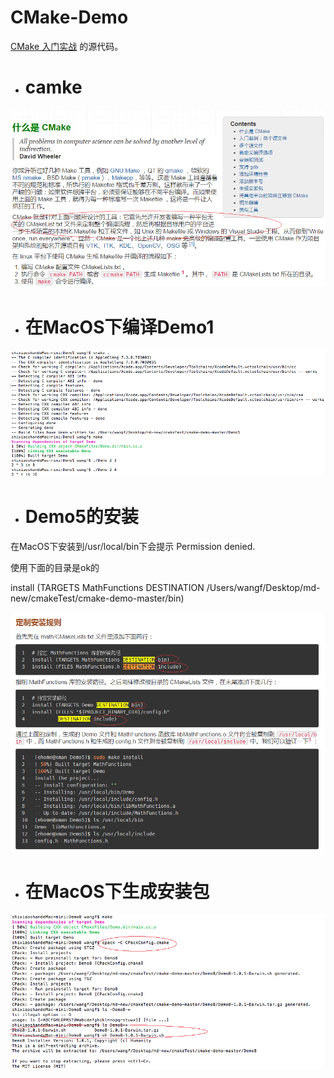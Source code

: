 CMake-Demo
=====

[CMake 入门实战](http://hahack.com/codes/cmake) 的源代码。

- # camke

![](https://github.com/havenow/cmake-demo/blob/master/cmake.png)

- # 在MacOS下编译Demo1     

![](https://github.com/havenow/cmake-demo/blob/master/compile.png)

- # Demo5的安装
在MacOS下安装到/usr/local/bin下会提示 Permission denied.    

使用下面的目录是ok的     

install (TARGETS MathFunctions DESTINATION /Users/wangf/Desktop/md-new/cmakeTest/cmake-demo-master/bin)    

![](https://github.com/havenow/cmake-demo/blob/master/install.png)

- # 在MacOS下生成安装包

![](https://github.com/havenow/cmake-demo/blob/master/pack.png)
